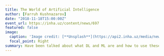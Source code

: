 ```yaml
---
title: The World of Artificial Intelligence
author: [Farruh Kushnazarov]
date: "2018-11-18T15:00:00Z"
event_url: https://inha.uz/content/news/697
featured: false
image:
  caption: 'Image credit: [**Unsplash**](https://api2.inha.uz/media/news/17-720.jpg)'
  focal_point: Right
summary: Have been talked about what DL and ML are and how to use these technologies in the interests of contemporary life. And also about artificial neural networks based on CNN (Convolutional NN) and RNN (Recurrent NN) technologies, etc.
---
```

